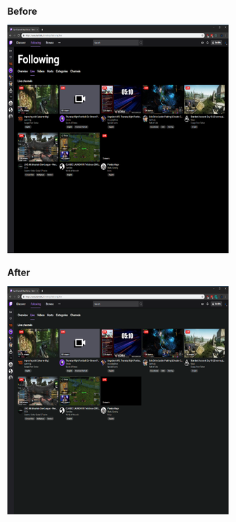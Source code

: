 ## Before
<img src="./img/Before.png" width="650" height="520">

## After
<img src="./img/After.png" width="650" height="520">
